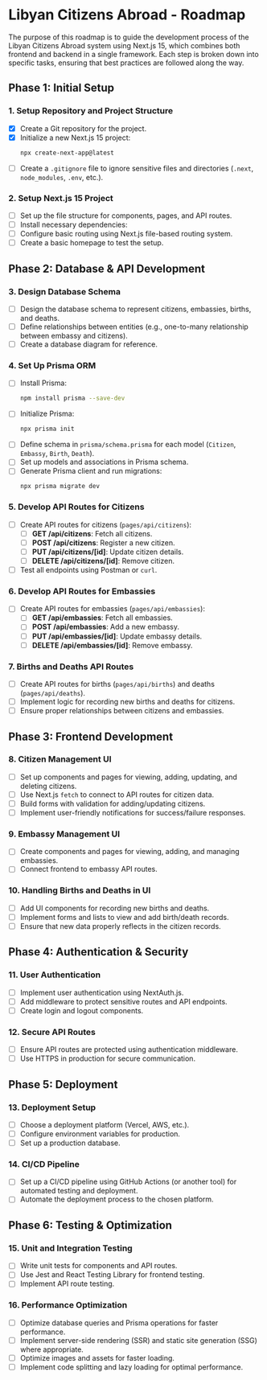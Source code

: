 # Libyan Citizens Abroad - Roadmap

The purpose of this roadmap is to guide the development process of the Libyan Citizens Abroad system using Next.js 15, which combines both frontend and backend in a single framework. Each step is broken down into specific tasks, ensuring that best practices are followed along the way.

## **Phase 1: Initial Setup**

### 1. **Setup Repository and Project Structure**
   - [x] Create a Git repository for the project.
   - [x] Initialize a new Next.js 15 project:
     ```bash
     npx create-next-app@latest
     ```
   - [ ] Create a `.gitignore` file to ignore sensitive files and directories (`.next`, `node_modules`, `.env`, etc.).

### 2. **Setup Next.js 15 Project**
   - [ ] Set up the file structure for components, pages, and API routes.
   - [ ] Install necessary dependencies:
   - [ ] Configure basic routing using Next.js file-based routing system.
   - [ ] Create a basic homepage to test the setup.

## **Phase 2: Database & API Development**

### 3. **Design Database Schema**
   - [ ] Design the database schema to represent citizens, embassies, births, and deaths.
   - [ ] Define relationships between entities (e.g., one-to-many relationship between embassy and citizens).
   - [ ] Create a database diagram for reference.

### 4. **Set Up Prisma ORM**
   - [ ] Install Prisma:
     ```bash
     npm install prisma --save-dev
     ```
   - [ ] Initialize Prisma:
     ```bash
     npx prisma init
     ```
   - [ ] Define schema in `prisma/schema.prisma` for each model (`Citizen`, `Embassy`, `Birth`, `Death`).
   - [ ] Set up models and associations in Prisma schema.
   - [ ] Generate Prisma client and run migrations:
     ```bash
     npx prisma migrate dev
     ```

### 5. **Develop API Routes for Citizens**
   - [ ] Create API routes for citizens (`pages/api/citizens`):
     - [ ] **GET /api/citizens**: Fetch all citizens.
     - [ ] **POST /api/citizens**: Register a new citizen.
     - [ ] **PUT /api/citizens/[id]**: Update citizen details.
     - [ ] **DELETE /api/citizens/[id]**: Remove citizen.
   - [ ] Test all endpoints using Postman or `curl`.

### 6. **Develop API Routes for Embassies**
   - [ ] Create API routes for embassies (`pages/api/embassies`):
     - [ ] **GET /api/embassies**: Fetch all embassies.
     - [ ] **POST /api/embassies**: Add a new embassy.
     - [ ] **PUT /api/embassies/[id]**: Update embassy details.
     - [ ] **DELETE /api/embassies/[id]**: Remove embassy.

### 7. **Births and Deaths API Routes**
   - [ ] Create API routes for births (`pages/api/births`) and deaths (`pages/api/deaths`).
   - [ ] Implement logic for recording new births and deaths for citizens.
   - [ ] Ensure proper relationships between citizens and embassies.

## **Phase 3: Frontend Development**

### 8. **Citizen Management UI**
   - [ ] Set up components and pages for viewing, adding, updating, and deleting citizens.
   - [ ] Use Next.js `fetch` to connect to API routes for citizen data.
   - [ ] Build forms with validation for adding/updating citizens.
   - [ ] Implement user-friendly notifications for success/failure responses.

### 9. **Embassy Management UI**
   - [ ] Create components and pages for viewing, adding, and managing embassies.
   - [ ] Connect frontend to embassy API routes.

### 10. **Handling Births and Deaths in UI**
   - [ ] Add UI components for recording new births and deaths.
   - [ ] Implement forms and lists to view and add birth/death records.
   - [ ] Ensure that new data properly reflects in the citizen records.

## **Phase 4: Authentication & Security**

### 11. **User Authentication**
   - [ ] Implement user authentication using NextAuth.js.
   - [ ] Add middleware to protect sensitive routes and API endpoints.
   - [ ] Create login and logout components.

### 12. **Secure API Routes**
   - [ ] Ensure API routes are protected using authentication middleware.
   - [ ] Use HTTPS in production for secure communication.

## **Phase 5: Deployment**

### 13. **Deployment Setup**
   - [ ] Choose a deployment platform (Vercel, AWS, etc.).
   - [ ] Configure environment variables for production.
   - [ ] Set up a production database.

### 14. **CI/CD Pipeline**
   - [ ] Set up a CI/CD pipeline using GitHub Actions (or another tool) for automated testing and deployment.
   - [ ] Automate the deployment process to the chosen platform.

## **Phase 6: Testing & Optimization**

### 15. **Unit and Integration Testing**
   - [ ] Write unit tests for components and API routes.
   - [ ] Use Jest and React Testing Library for frontend testing.
   - [ ] Implement API route testing.

### 16. **Performance Optimization**
   - [ ] Optimize database queries and Prisma operations for faster performance.
   - [ ] Implement server-side rendering (SSR) and static site generation (SSG) where appropriate.
   - [ ] Optimize images and assets for faster loading.
   - [ ] Implement code splitting and lazy loading for optimal performance.
